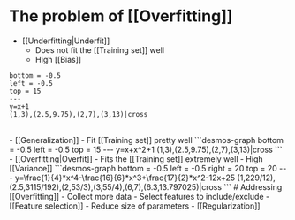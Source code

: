 # The problem of [[Overfitting]]
- [[Underfitting|Underfit]] 
	- Does not fit the [[Training set]] well 
	- High [[Bias]]
```desmos-graph
bottom = -0.5
left = -0.5
top = 15
---
y=x+1
(1,3),(2.5,9.75),(2,7),(3,13)|cross
```
<br>
- [[Generalization]]
	- Fit [[Training set]] pretty well 
```desmos-graph
bottom = -0.5
left = -0.5
top = 15
---
y=x+x^2+1
(1,3),(2.5,9.75),(2,7),(3,13)|cross
```
<br>
- [[Overfitting|Overfit]]
- Fits the [[Training set]] extremely well
- High [[Variance]]
```desmos-graph
bottom = -0.5
left = -0.5
right = 20
top = 20
---
y=\frac{1}{4}*x^4-\frac{16}{6}*x^3+\frac{17}{2}*x^2-12x+25
(1,229/12),(2.5,3115/192),(2,53/3),(3,55/4),(6,7),(6.3,13.797025)|cross
```
# Addressing [[Overfitting]] 
- Collect more data
- Select features to include/exclude 
- [[Feature selection]]
- Reduce size of parameters 
	- [[Regularization]] 